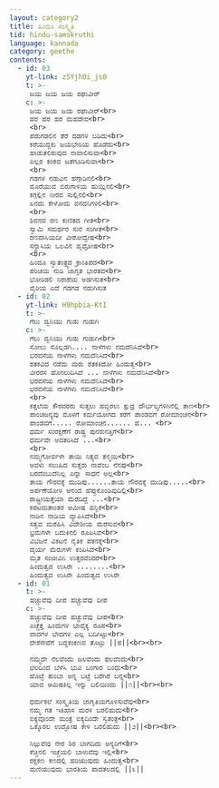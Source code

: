 ```yaml
---
layout: category2
title: ಹಿಂದೂ ಸಂಸ್ಕೃತಿ
tid: hindu-samskruthi
language: kannada
category: geethe
contents:
  - id: 03
    yt-link: zSYjhOi_js0
    t: >-
     ಜಯ ಜಯ ಜಯ ರಘುವೀರ್
    c: >-
     ಜಯ ಜಯ ಜಯ ರಘುವೀರ್<br>
     ಹರ ಹರ ಹರ ಮಹದೇವ<br>
     <br>
     ಪಡುಗಡಲಿನ ತೆರೆ ದಡಗಳ ಬಡಿದು<br>
     ಕರೆಯುದ್ದಕು ಜಯಭೇರಿಯ ಹೊಡೆದು<br>
     ಹಾಡುತಲಿರುವುದ ನಾವಾಲಿಸುವಾ<br>
     ಎಲ್ಲರ ಕಂಠವ ಜತೆಗೂಡಿಸುವಾ<br>
     <br>
     ಗಡಗಳ ನಡುವಿನ ಹೆಗ್ಗಾಡಿನಲಿ<br>
     ಮೊರೆಯುವ ಬಿರುಗಾಳಿಯ ಹುಯ್ಲಿನಲಿ<br>
     ಕಗ್ಗಲ್ಲಿನ ನೀರವ ಸುಲ್ಲಿನಲಿ<br>
     ಏನದು ಕೇಳೋದು ವನದನಿಗಳಲಿ<br>
     <br>
     ಶಿವನದ ರಣ ಕುಣಿತದ ಗೀತ<br>
     ಸ್ವಾಮಿ ಸಮರ್ಥರ ಸುರ ಸಂಗೀತ<br>
     ರಣವಾಸಿಯದೀ ವೀರೋದ್ವೇಷ<br>
     ಸನ್ಯಾಸಿಯ ಒಲವಿನ ಹೃದ್ರೋಷ<br>
     <br>
     ಹಿಂದೂ ಸ್ವಾತಂತ್ರ್ಯದ ಕ್ರಾಂತಿಪದ<br>
     ಪರಿಚಯ ನುಡಿ ಜಾಗೃತ ಭಾರತದ<br>
     ಭೋರಿಡಲಿ ನಿರಾಶೆಯ ಅಡಗಿಸುತ<br>
     ವೈರಿಯ ಎದೆ ಗಡಗಡ ನಡುಗಿಸುತ
  - id: 02
    yt-link: H9hpbia-KtI
    t: >-
     ಗೆಲು ದ್ವನಿಯು ಗುಡು ಗುಡುಗಿ
    c: >- 
     ಗೆಲು ದ್ವನಿಯು ಗುಡು ಗುಡುಗಿ<br>
     ಸೋಲು ಸೊಲ್ಲಡಗಿ.... ನಾಳೆಗಳು ನಮದೆನಿಸಿದೆ<br>
     ಭರವಸೆಯ ನಾಳೆಗಳು ನಮದೆನಿಸಿದೆ<br>
     ಶತಕವಿದ ನಡೆದು ಮರು ಶತಕಕಿದೋ ಹಿಂದುತ್ವ<br>
     ವೀರರಸ ಹೊನಲುದಿಸಿದೆ ... ನಾಳೆಗಳು ನಮದೆನಿಸಿದೆ<br>
     ಭರವಸೆಯ ನಾಳೆಗಳು ನಮದೆನಿಸಿದೆ<br>
     ಭರವಸೆಯ ನಾಳೆಗಳು ನಮದೆನಿಸಿದೆ<br>
     <br>
     ಕತ್ತಲೆಯ ಕೌರವರರು ಸುತ್ತಲು ಹಬ್ಬಿರಲು ಕ್ಷುದ್ರ ದೌರ್ಭಲ್ಯಗಳಿಗಿನೆಲ್ಲಿ ತಾಣ<br>
     ಪಾಂಚಜನ್ಯವು ಮೊಳಗೆ ಕರ್ಮಯೋಗದ ಕರೆಗೆ ಪಾಂಡವಗೆ ರೋಮಾಂಚನ<br>
     ಪಾಂಡವಗೆ..... ರೋಮಾಂಚನ...... ಹ... <br>
     ಧರ್ಮ ಸಂರಕ್ಷಣೆಗೆ ರಾಷ್ಟ್ರ ಪುನರುನತ್ತಿಗೆ<br>
     ಧರ್ಮವೇ ಅವತರಿಸಿದೆ ...<br>
     <br>
     ನಮ್ಮಗೋರ್ವಳೇ ತಾಯಿ ನಿತ್ಯವ ತನ್ಮಯಿ<br>
     ಅವಳು ಸಲುಹಿದ ಸುತ್ತರು ನಾವೆಂಬ ನೆನಪು<br>
     ಬರದೆಂಬುದೆನಿಲ್ಲ ಎನ್ನಾ ಸಾಧನೆ ಅಲ್ಲ<br>
     ತಾಯ ಗೌರವಕ್ಕೆ ಮುಡಿಪು......ತಾಯ ಗೌರವಕ್ಕೆ ಮುಡಿಪು.....<br>
     ಅರ್ಪಣೆಯೋಳ ಆನಂದ ಹೆಪ್ಪುಕೊಂಡಿವುದಿಲ್ಲಿ<br>
     ರಾಷ್ಟ್ರೀಯತ್ತೆಯಾ ಮೆರೆದಿದ್ದೆ ...<br>
     ಕಪಟಮತಾಂತರ ಆಮೀಷ ಹನ್ಜಿಕೆ<br>
     ನಾಡಿನ ನಾಡಿಯ ವ್ಯಾಪಿಸಿದೆ<br>
     ಸತ್ವವ ಮರೆಹಿಸಿ ವಿದೇಶೀಯ ಮೆರೆಸುವ<br>
     ಭ್ರಮೆಗಳೇ ಬದುಕಿನಲಿ ರೂಪಿಸಿವೆ<br>
     ವಿಭಜನೆ ವಿಕಟನೆ ನೈತಿಕ ಪತನಕ್ಕೆ<br>
     ದೈರ್ಯ ಮೆರುಗಳೇ ಕಂಪಿಸಿದೆ<br>
     ಮೃತ ಸಂಜೀವಿನಿ ಉತ್ತರವೆಂದರೆ<br>
     ಹಿಂದುತ್ವದ ಉಸಿರೇ ........<br>
     ಹಿಂದುತ್ವದ ಉಸಿರೇ ಹಿಂದುತ್ವದ ಉಸಿರೇ
  - id: 01
    t: >-
     ಹಚ್ಚುವೆವು ದೀಪ ಹಚ್ಚುವೆವು ದೀಪ
    c: >- 
     ಹಚ್ಚುವೆವು ದೀಪ ಹಚ್ಚುವೆವು ದೀಪ<br>
     ಎಚ್ಚೆತ್ತ ಹಿಂದುಗಳ ಭಾವೈಕ್ಯ ರೂಪ<br>
     ವಾದಗಳ ಭೇದಗಳ ಎಲ್ಲ ಬದಿಗಿಟ್ಟು<br>
     ದೇಶಸೇವೆಗೆ ಬದ್ಧಕಂಕಣವ ತೊಟ್ಟು ||ಪ||<br><br>
     
     ನಮ್ಮದೇ ನೆಲವೆಂದು ಜಲವೆಂದು ಫಲವೆಂದು<br>
     ಛಲದಿಂದ ಬೆಳೆಸಿ ಭುವಿ ಬಂಗಾರ ಬಂಧು<br>
     ಹೊಟ್ಟೆ ತುಂಬಾ ಅನ್ನ ಬಟ್ಟೆ ಬರೆಗಿರೆ ಬನ್ನ<br>
     ಯಾವ ಆಮಿಷಕಿಲ್ಲ ಇನ್ನು ಬಲಿಯಿಂದು ||೧||<br><br>
     
     ಧರ್ಮಕಲೆ ಸಂಸ್ಕೃತಿಯ ಜಾಗೃತಿಯಗೊಳಿಸುವೆವು<br>
     ನಮ್ಮ ಗತ ಇತಿಹಾಸ ಮರಳಿ ಬರಲಿಹುದು<br>
     ಐಕ್ಯವೊಂದೇ ಮಂತ್ರ ಐಕ್ಯದಿಂದೇ ಸ್ವತಂತ್ರ<br>
     ಒಕ್ಕೊರಲ ಉದ್ಘೋಷ ಕೇಳಿ ಬರಲಿಹುದು ||೨||<br><br>
     
     ನಿಲ್ಲುವೆವು ನೇರ ಶಿರ ಬಾಗದಿದು ಅನ್ಯರಿಗೆ<br>
     ಕೆಚ್ಚಿನಲಿ ಇಚ್ಚೆಯಲಿ ಬಾಳುವೆವು ಇಲ್ಲಿ<br>
     ರಕ್ತಕಣ ಕಣದಲ್ಲಿ ಹರಿಯುವುದು ಹಿಂದುತ್ವ<br>
     ಮಣಿಯುವುದು ಭಾರತಿಯ ಪಾದತಲದಲ್ಲಿ ||೩||
---
```

